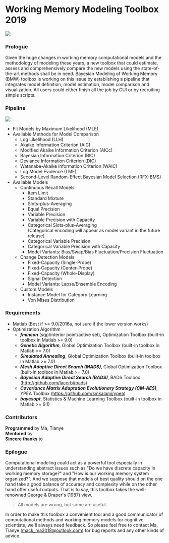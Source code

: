 # Working Memory Modeling Toolbox 2019

![](https://github.com/Mack-Ma/Bayesian_Modeling_of_Working_Memory/BMW_icon.png)

### Prologue
Given the huge changes in working memory computational models and the methodology of modeling these years, a new toolbox that could estimate, assess and comprehensively compare the new models using the state-of-the-art methods shall be in need. Bayesian Modeling of Working Memory (BMW) toolbox is working on this issue by establishing a pipeline that integrates model definition, model estimation, model comparison and visualization. All users could either finish all the job by GUI or by recruiting simple scripts.

### Pipeline

![](https://github.com/Mack-Ma/Bayesian_Modeling_of_Working_Memory/pipeline.png)  

- Fit Models by Maximum Likelihood (MLE)
- Available Methods for Model Comparison
	- Log Likelihood (LLH)
	- Akaike Information Criterion (AIC)
	- Modified Akaike Information Criterion (AICc)
	- Bayesian Information Criterion (BIC)
	- Deviance Information Criterion (DIC)  
	- Watanabe-Akaike Information Criterion (WAIC)  
	- Log Model Evidence (LME)
	- Second-Level Random-Effect Bayesian Model Selection (RFX-BMS)
- Available Models 
	- Continuous Recall Models
		- Item Limit
		- Standard Mixture
		- Slots-plus-Averaging
		- Equal Precision
		- Variable Precision
		- Variable Precision with Capacity
		- Categorical Slots-plus-Averaging   
		(Categorical encoding will appear as model variant in the future release)
		- Categorical Variable Precision
		- Categorical Variable Precision with Capacity
		- Model Variants: Bias/Swap/Bias Fluctuation/Precision Fluctuation
	- Change Detection Models
		- Fixed-Capacity (Single-Probe)  
		- Fixed-Capacity (Center-Probe)
		- Fixed-Capacity (Whole-Display)
		- Signal Detection
		- Model Variants: Lapse/Ensemble Encoding
	- Custom Models
		- Instance Model for Category Learning
		- Von Mises Distribution
  
### Requirements

- Matlab (Best if >= 9.0/2016a, not sure if the lower version works)
- Optimization Algorithm
  - _**fmincon**_ (sqp/interior point/active set), Optimization Toolbox (built-in toolbox in Matlab >= 9.0)
  - _**Genetic Algorithm**_, Global Optimization Toolbox (built-in toolbox in Matlab >= 7.0)
  - _**Simulated Annealing**_, Global Optimization Toolbox (built-in toolbox in Matlab >= 7.0)
  - _**Mesh Adaptive Direct Search (MADS)**_, Global Optimization Toolbox (built-in toolbox in Matlab >= 7.0)
  - _**Bayesian Adaptive Direct Search (BADS)**_, BADS Toolbox (http://github.com/lacerbi/bads)
  - _**Covariance Matrix Adaptation Evolutionary Strategy (CM-AES)**_, YPEA Toolbox (https://github.com/smkalami/ypea)
  - _**bayesopt**_, Statistics & Machine Learning Toolbox (built-in toolbox in Matlab >= 9.1)  

### Contributors  
**Programmed** by Ma, Tianye  
**Mentored** by  
**Sincere thanks** to
  
### Epilogue
Computational modeling could act as a powerful tool especially in understanding abstract issues such as "Do we have discrete capacity in working memory storage?" and "How is our working memory system organized?". And we suppose that models of best quality should on the one hand take a good balance of accuracy and complexity while on the other hand offer useful outputs. That is to say, this toolbox takes the well-renowned George & Draper's (1987) view,

> All models are wrong, but some are useful.

In order to make this toolbox a convenient tool and a good communicator of computational methods and working memory models for cognitive scientists, we'll always need feedback. So please feel free to contact Ma, Tianye (mack_ma2018@outlook.com) for bug reports and any other kinds of advice.
